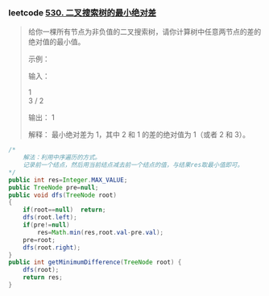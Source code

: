 ### leetcode [530. 二叉搜索树的最小绝对差](https://leetcode-cn.com/problems/minimum-absolute-difference-in-bst/)

> 给你一棵所有节点为非负值的二叉搜索树，请你计算树中任意两节点的差的绝对值的最小值。
>
>  
>
> 示例：
>
> 输入：
>
>    1
>     \
>      3
>     /
>    2
>
> 输出：
> 1
>
> 解释：
> 最小绝对差为 1，其中 2 和 1 的差的绝对值为 1（或者 2 和 3）。

```java
/*
	解法：利用中序遍历的方式。
	记录前一个结点，然后用当前结点减去前一个结点的值，与结果res取最小值即可。
*/
public int res=Integer.MAX_VALUE;
public TreeNode pre=null;
public void dfs(TreeNode root)
{
    if(root==null)  return;
    dfs(root.left);
    if(pre!=null)
        res=Math.min(res,root.val-pre.val);
    pre=root;
    dfs(root.right);
}
public int getMinimumDifference(TreeNode root) {
    dfs(root);
    return res;
}
```

